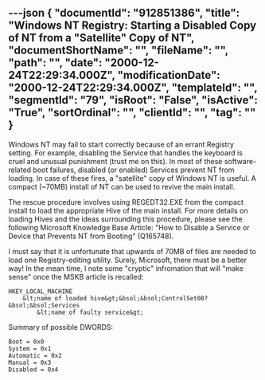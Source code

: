 ---json
{
  "documentId": "912851386",
  "title": "Windows NT Registry: Starting a Disabled Copy of NT from a &quot;Satellite&quot; Copy of NT",
  "documentShortName": "",
  "fileName": "",
  "path": "",
  "date": "2000-12-24T22:29:34.000Z",
  "modificationDate": "2000-12-24T22:29:34.000Z",
  "templateId": "",
  "segmentId": "79",
  "isRoot": "False",
  "isActive": "True",
  "sortOrdinal": "",
  "clientId": "",
  "tag": ""
}
---

Windows NT may fail to start correctly because of an errant Registry setting. For example, disabling the Service that handles the keyboard is cruel and unusual punishment (trust me on this). In most of these software-related boot failures, disabled (or enabled) Services prevent NT from loading. In case of these fires, a &quot;satellite&quot; copy of Windows NT is useful. A compact (~70MB) install of NT can be used to revive the main install.

The rescue procedure involves using REGEDT32.EXE from the compact install to load the appropriate Hive of the main install. For more details on loading Hives and the ideas surrounding this procedure, please see the following Microsoft Knowledge Base Article: &quot;How to Disable a Service or Device that Prevents NT from Booting&quot; (Q165748).

I must say that it is unfortunate that upwards of 70MB of files are needed to load one Registry-editing utility. Surely, Microsoft, there must be a better way! In the mean time, I note some &quot;cryptic&quot; infromation that will &quot;make sense&quot; once the MSKB article is recalled:

    HKEY_LOCAL_MACHINE
        &lt;name of loaded hive&gt;&bsol;&bsol;ControlSet00?&bsol;&bsol;Services
            &lt;name of faulty service&gt;

Summary of possible DWORDS:

    Boot = 0x0
    System = 0x1
    Automatic = 0x2
    Manual = 0x3
    Disabled = 0x4

